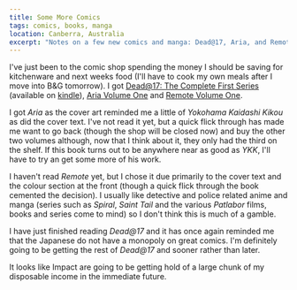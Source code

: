 ```yaml
---
title: Some More Comics
tags: comics, books, manga
location: Canberra, Australia
excerpt: "Notes on a few new comics and manga: Dead@17, Aria, and Remote."
---
```


I've just been to the comic shop spending the money I should be saving for
kitchenware and next weeks food (I'll have to cook my own meals after I move
into B&G tomorrow). I got [Dead@17: The Complete First Series][1] (available on
[kindle][2]), [Aria Volume One][3] and [Remote Volume One][4].

[1]: http://www.amazon.com/dp/0975419307/
[2]: http://www.amazon.com/dp/B0095PNI8M/
[3]: http://www.amazon.com/dp/1413900402/
[4]: http://www.amazon.com/dp/159182740X/

I got *Aria* as the cover art reminded me a little of *Yokohama Kaidashi Kikou*
as did the cover text. I've not read it yet, but a quick flick through has made
me want to go back (though the shop will be closed now) and buy the other two
volumes although, now that I think about it, they only had the third on the
shelf. If this book turns out to be anywhere near as good as *YKK*, I'll have
to try an get some more of his work.

I haven't read *Remote* yet, but I chose it due primarily to the cover text
and the colour section at the front (though a quick flick through the book
cemented the decision). I usually like detective and police related anime and
manga (series such as *Spiral*, *Saint Tail* and the various *Patlabor* films,
books and series come to mind) so I don't think this is much of a gamble.

I have just finished reading *Dead@17* and it has once again reminded me that
the Japanese do not have a monopoly on great comics. I'm definitely going to
be getting the rest of *Dead@17* and sooner rather than later.

It looks like Impact are going to be getting hold of a large chunk of my
disposable income in the immediate future.
